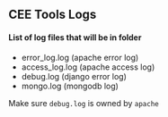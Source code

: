 ## CEE Tools Logs

#### List of log files that will be in folder
- error_log.log (apache error log)
- access_log.log (apache access log)
- debug.log (django error log)
- mongo.log (mongodb log)

Make sure ```debug.log``` is owned by ```apache```
